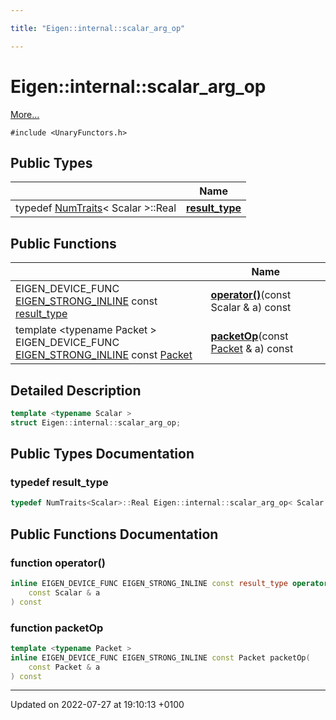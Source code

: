 ```yaml
---

title: "Eigen::internal::scalar_arg_op"

---
```


# Eigen::internal::scalar_arg_op



 [More...](#detailed-description)


`#include <UnaryFunctors.h>`

## Public Types

|                | Name           |
| -------------- | -------------- |
| typedef <a href="http://example.org/classes/structeigen_1_1numtraits/">NumTraits</a>< Scalar >::Real | **[result_type](http://example.org/classes/structeigen_1_1internal_1_1scalar__arg__op/#typedef-result-type)**  |

## Public Functions

|                | Name           |
| -------------- | -------------- |
| EIGEN_DEVICE_FUNC <a href="http://example.org/files/macros_8h/#define-eigen-strong-inline">EIGEN_STRONG_INLINE</a> const <a href="http://example.org/classes/structeigen_1_1internal_1_1scalar__arg__op/#typedef-result-type">result_type</a> | **[operator()](http://example.org/classes/structeigen_1_1internal_1_1scalar__arg__op/#function-operator())**(const Scalar & a) const |
| template <typename Packet \> <br>EIGEN_DEVICE_FUNC <a href="http://example.org/files/macros_8h/#define-eigen-strong-inline">EIGEN_STRONG_INLINE</a> const <a href="http://example.org/classes/unioneigen_1_1internal_1_1packet/">Packet</a> | **[packetOp](http://example.org/classes/structeigen_1_1internal_1_1scalar__arg__op/#function-packetop)**(const <a href="http://example.org/classes/unioneigen_1_1internal_1_1packet/">Packet</a> & a) const |

## Detailed Description

```cpp
template <typename Scalar >
struct Eigen::internal::scalar_arg_op;
```

## Public Types Documentation

### typedef result_type

```cpp
typedef NumTraits<Scalar>::Real Eigen::internal::scalar_arg_op< Scalar >::result_type;
```


## Public Functions Documentation

### function operator()

```cpp
inline EIGEN_DEVICE_FUNC EIGEN_STRONG_INLINE const result_type operator()(
    const Scalar & a
) const
```


### function packetOp

```cpp
template <typename Packet >
inline EIGEN_DEVICE_FUNC EIGEN_STRONG_INLINE const Packet packetOp(
    const Packet & a
) const
```


-------------------------------

Updated on 2022-07-27 at 19:10:13 +0100